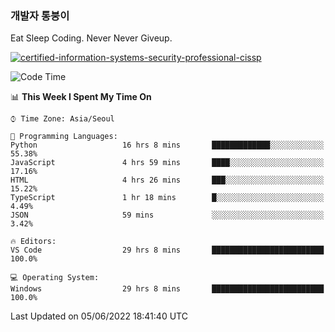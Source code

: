 ### 개발자 통붕이
Eat Sleep Coding.
Never Never Giveup.

[![certified-information-systems-security-professional-cissp](https://user-images.githubusercontent.com/44606727/157613689-acd84ec6-5f8f-4e79-89d9-a8d51f033634.png)](https://www.credly.com/badges/f394a010-85a0-450b-9136-8043af01d71c/public_url)

<!--START_SECTION:waka-->
![Code Time](http://img.shields.io/badge/Code%20Time-0%20secs-blue)

📊 **This Week I Spent My Time On** 

```text
⌚︎ Time Zone: Asia/Seoul

💬 Programming Languages: 
Python                   16 hrs 8 mins       █████████████░░░░░░░░░░░░   55.38% 
JavaScript               4 hrs 59 mins       ████░░░░░░░░░░░░░░░░░░░░░   17.16% 
HTML                     4 hrs 26 mins       ███░░░░░░░░░░░░░░░░░░░░░░   15.22% 
TypeScript               1 hr 18 mins        █░░░░░░░░░░░░░░░░░░░░░░░░   4.49% 
JSON                     59 mins             ░░░░░░░░░░░░░░░░░░░░░░░░░   3.42%

🔥 Editors: 
VS Code                  29 hrs 8 mins       █████████████████████████   100.0%

💻 Operating System: 
Windows                  29 hrs 8 mins       █████████████████████████   100.0%

```


 Last Updated on 05/06/2022 18:41:40 UTC
<!--END_SECTION:waka-->

